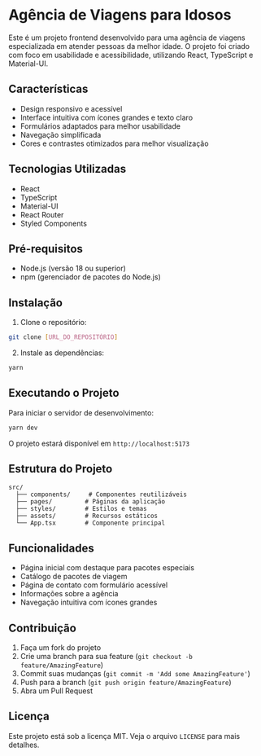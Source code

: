 # Agência de Viagens para Idosos

Este é um projeto frontend desenvolvido para uma agência de viagens especializada em atender pessoas da melhor idade. O projeto foi criado com foco em usabilidade e acessibilidade, utilizando React, TypeScript e Material-UI.

## Características

- Design responsivo e acessível
- Interface intuitiva com ícones grandes e texto claro
- Formulários adaptados para melhor usabilidade
- Navegação simplificada
- Cores e contrastes otimizados para melhor visualização

## Tecnologias Utilizadas

- React
- TypeScript
- Material-UI
- React Router
- Styled Components

## Pré-requisitos

- Node.js (versão 18 ou superior)
- npm (gerenciador de pacotes do Node.js)

## Instalação

1. Clone o repositório:
```bash
git clone [URL_DO_REPOSITÓRIO]
```

2. Instale as dependências:
```bash
yarn
```

## Executando o Projeto

Para iniciar o servidor de desenvolvimento:

```bash
yarn dev
```

O projeto estará disponível em `http://localhost:5173`

## Estrutura do Projeto

```
src/
  ├── components/     # Componentes reutilizáveis
  ├── pages/         # Páginas da aplicação
  ├── styles/        # Estilos e temas
  ├── assets/        # Recursos estáticos
  └── App.tsx        # Componente principal
```

## Funcionalidades

- Página inicial com destaque para pacotes especiais
- Catálogo de pacotes de viagem
- Página de contato com formulário acessível
- Informações sobre a agência
- Navegação intuitiva com ícones grandes

## Contribuição

1. Faça um fork do projeto
2. Crie uma branch para sua feature (`git checkout -b feature/AmazingFeature`)
3. Commit suas mudanças (`git commit -m 'Add some AmazingFeature'`)
4. Push para a branch (`git push origin feature/AmazingFeature`)
5. Abra um Pull Request

## Licença

Este projeto está sob a licença MIT. Veja o arquivo `LICENSE` para mais detalhes.
